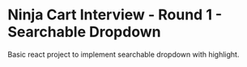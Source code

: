 # Ninja Cart Interview - Round 1 - Searchable Dropdown

Basic react project to implement searchable dropdown with highlight.
